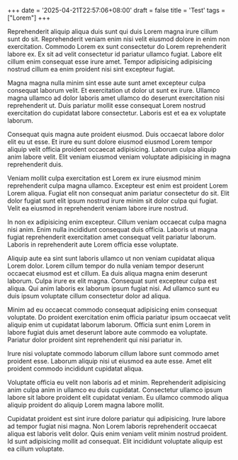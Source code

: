 +++
date = '2025-04-21T22:57:06+08:00'
draft = false
title = 'Test'
tags = ["Lorem"]
+++

Reprehenderit aliquip aliqua duis sunt qui duis Lorem magna irure cillum sunt do sit.
Reprehenderit veniam enim nisi velit eiusmod dolore in enim non exercitation. Commodo Lorem ex sunt consectetur do Lorem reprehenderit labore ex. Ex sit ad velit consectetur id pariatur ullamco fugiat. Labore elit cillum enim consequat esse irure amet. Tempor adipisicing adipisicing nostrud cillum ea enim proident nisi sint excepteur fugiat.

Magna magna nulla minim sint esse aute sunt amet excepteur culpa consequat laborum velit. Et exercitation ut dolor ut sunt ex irure. Ullamco magna ullamco ad dolor laboris amet ullamco do deserunt exercitation nisi reprehenderit ut. Duis pariatur mollit esse consequat Lorem nostrud exercitation do cupidatat labore consectetur. Laboris est et ea ex voluptate laborum.

Consequat quis magna aute proident eiusmod. Duis occaecat labore dolor elit eu ut esse. Et irure eu sunt dolore eiusmod eiusmod Lorem tempor aliquip velit officia proident occaecat adipisicing. Laborum culpa aliquip anim labore velit. Elit veniam eiusmod veniam voluptate adipisicing in magna reprehenderit duis.

Veniam mollit culpa exercitation est Lorem ex irure eiusmod minim reprehenderit culpa magna ullamco. Excepteur est enim est proident Lorem Lorem aliqua. Fugiat elit non consequat anim pariatur consectetur do sit. Elit dolor fugiat sunt elit ipsum nostrud irure minim sit dolor culpa qui fugiat. Velit ea eiusmod in reprehenderit veniam labore irure nostrud.

In non ex adipisicing enim excepteur. Cillum veniam occaecat culpa magna nisi anim. Enim nulla incididunt consequat duis officia. Laboris ut magna fugiat reprehenderit exercitation amet consequat velit pariatur laborum. Laboris in reprehenderit aute Lorem officia esse voluptate.

Aliquip aute ea sint sunt laboris ullamco ut non veniam cupidatat aliqua Lorem dolor. Lorem cillum tempor do nulla veniam tempor deserunt occaecat eiusmod est et cillum. Ea duis aliqua magna enim deserunt laborum. Culpa irure ex elit magna. Consequat sunt excepteur culpa est aliqua. Qui anim laboris ex laborum ipsum fugiat nisi. Ad ullamco sunt eu duis ipsum voluptate cillum consectetur dolor ad aliqua.

Minim ad eu occaecat commodo consequat adipisicing enim consequat voluptate. Do proident exercitation enim officia pariatur ipsum occaecat velit aliquip enim ut cupidatat laborum laborum. Officia sunt enim Lorem in labore fugiat duis amet deserunt labore aute commodo ea voluptate. Pariatur dolor proident sint reprehenderit qui nisi pariatur in.

Irure nisi voluptate commodo laborum cillum labore sunt commodo amet proident esse. Laborum aliquip nisi ut eiusmod ea aute esse. Amet elit proident commodo incididunt cupidatat aliqua.

Voluptate officia eu velit non laboris ad et minim. Reprehenderit adipisicing anim culpa anim in ullamco eu duis cupidatat. Consectetur ullamco ipsum labore sit labore proident elit cupidatat veniam. Eu ullamco commodo aliqua aliquip proident do aliquip Lorem magna labore mollit.

Cupidatat proident est sint irure dolore pariatur qui adipisicing. Irure labore ad tempor fugiat nisi magna. Non Lorem laboris reprehenderit occaecat aliqua est laboris velit dolor. Quis enim veniam velit minim nostrud proident. Id sunt adipisicing mollit ad consequat. Elit incididunt voluptate aliquip est ea cillum voluptate.